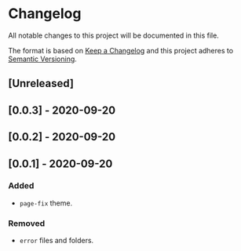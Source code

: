 # Changelog

All notable changes to this project will be documented in this file.

The format is based on [Keep a Changelog](http://keepachangelog.com/en/1.0.0/)
and this project adheres to [Semantic Versioning](http://semver.org/spec/v2.0.0.html).

## [Unreleased]

## [0.0.3] - 2020-09-20

## [0.0.2] - 2020-09-20

## [0.0.1] - 2020-09-20
### Added
- `page-fix` theme.

### Removed
- `error` files and folders.